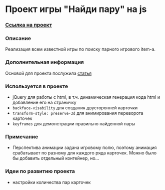 # Проект игры "Найди пару" на js
### [Ссылка на проект](https://art-frich.github.io/project-find-a-pair/)
### Описание
Реализация всем известной игры по поиску парного игрового item-а.
### Дополнительная информация
Основой для проекта послужила [статья](https://thecode.media/memo/)
### Используется в проекте
* jQuery для работы с html, в т.ч. динамическая генерация кода html и добавление его на страничку
* ```backface-visability``` для создания двусторонней карточки
* ```transform-style: preserve-3d``` для анимирования переворота карточек
* ```keyframes``` для демонстрации правильно найденной пары
### Примечание
* Перспектива анимации задана игровому полю, поэтому анимация срабатывает по разному для каждого ряда карточек. Можно было бы добавить отдельный контейнер, но...
### Идеи по развитию проекта
* настройки количества пар карточек

